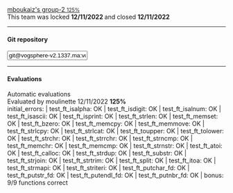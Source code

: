 <div class='team-item list-group-item'>
<a aria-expanded class='team-header' data-toggle='collapse' href='#team-4543575'>
<div>
<span class='team-name'>
mboukaiz's group-2
</span>
<span class='team-mark pull-right'>
<small class='text-success'>
125%
</small>
</span>
</div>
</a>
<div class='collapse in team-content' id='team-4543575'>
<div class='team-lock-and-close'>
<span>
This team was locked
</span>
<b>
<span data-long-date='2022-11-12 15:14:58 +0100' data-placement='top' data-toggle='tooltip' force_relative show_hours title='2022-11-12 15:14 +01:+0100'>
12/11/2022
</span>
</b>
<span>
and closed
</span>
<b>
<span data-long-date='2022-11-12 15:26:30 +0100' data-placement='top' data-toggle='tooltip' force_relative show_hours title='2022-11-12 15:26 +01:+0100'>
12/11/2022
</span>
</b>
</div>
<hr>
<div class='team-repo'>
<h4 class='team-title icon-file-sync'>
Git repository
</h4>
<div class='input-group'>
<input class='form-control' data-git-url-4543575='' readonly='' type='text' value='git@vogsphere-v2.1337.ma:vogsphere/intra-uuid-4d746a98-70b0-4032-8684-7eac7ca156f5-4543575-mboukaiz'>
<span class='copy input-group-addon' data-clipboard-text='git@vogsphere-v2.1337.ma:vogsphere/intra-uuid-4d746a98-70b0-4032-8684-7eac7ca156f5-4543575-mboukaiz' data-copy='[data-git-url-4543575]'>
<span class='icon-paste'></span>
</span>
</div>

</div>
<hr>
<h4 class='team-title icon-check-2'>
Evaluations
</h4>
<div class='team-subtitle iconf-sync-2'>
Automatic evaluations
</div>
<div class='correction-item'>
<div class='corrected-item'>
<div class='square-s bg-image-item rounded' data-placement='bottom' data-toggle='tooltip' style="background-image: url('https://cdn.intra.42.fr/users/moulinette.jpg')" title='Moulinette'></div>
<div class='corrected-item-text'>
<div class='corrected-header'>
Evaluated by
<span>moulinette</span>
<span data-long-date='2022-11-12 16:34:27 +0100' data-placement='top' data-toggle='tooltip' force_relative show_hours title='2022-11-12 16:34 +01:+0100'>
12/11/2022
</span>
<b class='pull-right text-success'>
<span class='icon-check text-success'></span>
<span class='text-success'>
125%
</span>
</b>
</div>
<div class='correction-comment-header'>
<div class='correction-comment-item'>
<span class='text-success'>initial_errors:  | test_ft_isalpha: OK | test_ft_isdigit: OK | test_ft_isalnum: OK | test_ft_isascii: OK | test_ft_isprint: OK | test_ft_strlen: OK | test_ft_memset: OK | test_ft_bzero: OK | test_ft_memcpy: OK | test_ft_memmove: OK | test_ft_strlcpy: OK | test_ft_strlcat: OK | test_ft_toupper: OK | test_ft_tolower: OK | test_ft_strchr: OK | test_ft_strrchr: OK | test_ft_strncmp: OK | test_ft_memchr: OK | test_ft_memcmp: OK | test_ft_strnstr: OK | test_ft_atoi: OK | test_ft_calloc: OK | test_ft_strdup: OK | test_ft_substr: OK | test_ft_strjoin: OK | test_ft_strtrim: OK | test_ft_split: OK | test_ft_itoa: OK | test_ft_strmapi: OK | test_ft_striteri: OK | test_ft_putchar_fd: OK | test_ft_putstr_fd: OK | test_ft_putendl_fd: OK | test_ft_putnbr_fd: OK | bonus: 9/9 functions correct</span>
</div>
</div>
</div>
</div>
</div>
